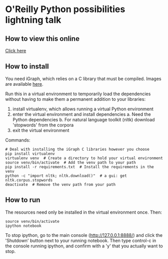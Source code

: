 O'Reilly Python possibilities lightning talk
============================================


How to view this online
-----------------------

<a href="http://nbviewer.ipython.org/github/tanyaschlusser/ipython_talk__OReilly_python_books//blob/master/OReilly_python_books.ipynb">Click here</a>

How to install
--------------

You need iGraph, which relies on a C library that must be compiled.
Images are available <a href="https://pypi.python.org/pypi/python-igraph">here</a>.

Run this in a virtual environment to temporarily
load the dependencies without having to make them
a permanent addition to your libraries:

  1. install virtualenv, which allows running a virtual Python environment
  2. enter the virtual environment and install dependencies
      a. Need the Python dependencies
      b. For natural language toolkit (nltk) download 'stopwords' from the corpora
  3. exit the virtual environment

Commands:

    # Deal with installing the iGraph C libraries however you choose
    pip install virtualenv
    virtualenv venv  # Create a directory to hold your virtual environment
    source venv/bin/activate  # Add the venv path to your path
    pip install -r requirements.txt  # Install the requirements in the venv
    python -c "import nltk; nltk.download()"  # a gui: get nltk.corpus.stopwords
    deactivate  # Remove the venv path from your path


How to run
----------

The resources need only be installed in the virtual environment once.
Then:

    source venv/bin/activate
    ipython notebook

To stop ipython, go to the main console (http://127.0.0.1:8888/)
and click the 'Shutdown' button next to your running notebook.
Then type control-c in the console running ipython, and
confirm with a 'y' that you actually want to stop.

